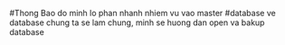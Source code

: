 #Thong Bao
do minh lo phan nhanh nhiem vu vao master
#database
ve database chung ta se lam chung, minh se huong dan open va bakup database